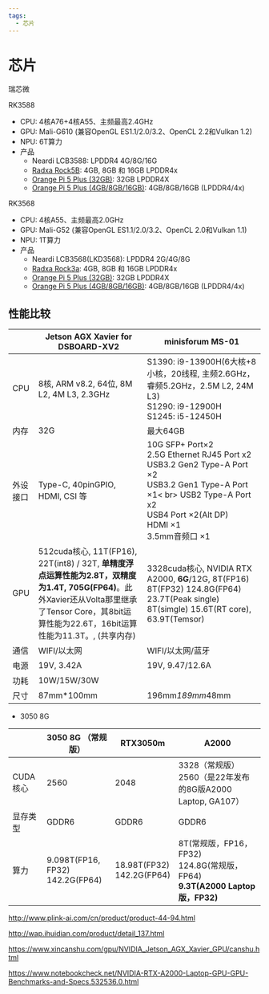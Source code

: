 ```yaml
---
tags:
  - 芯片
---
```

# 芯片

瑞芯微

RK3588
- CPU: 4核A76+4核A55、主频最高2.4GHz
- GPU: Mali-G610 (兼容OpenGL ES1.1/2.0/3.2、OpenCL 2.2和Vulkan 1.2)
- NPU: 6T算力
- 产品
  - Neardi LCB3588: LPDDR4 4G/8G/16G
  - [Radxa Rock5B](https://docs.radxa.com/rock5/rock5b/getting-started/overview): 4GB, 8GB 和 16GB LPDDR4x
  - [Orange Pi 5 Plus (32GB)](http://www.orangepi.cn/html/hardWare/computerAndMicrocontrollers/parameter/Orange-Pi-5-plus-32GB.html): 32GB LPDDR4X
  - [Orange Pi 5 Plus (4GB/8GB/16GB)](http://www.orangepi.cn/html/hardWare/computerAndMicrocontrollers/parameter/Orange-Pi-5-plus.html): 4GB/8GB/16GB (LPDDR4/4x)

RK3568
- CPU: 4核A55、主频最高2.0GHz
- GPU: Mali-G52 (兼容OpenGL ES1.1/2.0/3.2、OpenCL 2.0和Vulkan 1.1)
- NPU: 1T算力
- 产品
  - Neardi LCB3568(LKD3568): LPDDR4 2G/4G/8G
  - [Radxa Rock3a](https://docs.radxa.com/rock5/rock5b/getting-started/overview): 4GB, 8GB 和 16GB LPDDR4x
  - [Orange Pi 5 Plus (32GB)](http://www.orangepi.cn/html/hardWare/computerAndMicrocontrollers/parameter/Orange-Pi-5-plus-32GB.html): 32GB LPDDR4X
  - [Orange Pi 5 Plus (4GB/8GB/16GB)](http://www.orangepi.cn/html/hardWare/computerAndMicrocontrollers/parameter/Orange-Pi-5-plus.html): 4GB/8GB/16GB (LPDDR4/4x)

## 性能比较

|      | Jetson AGX Xavier for DSBOARD-XV2                                                                                                                   | minisforum MS-01                                                                                                                                                                                 |
|------|-----------------------------------------------------------------------------------------------------------------------------------------------------|--------------------------------------------------------------------------------------------------------------------------------------------------------------------------------------------------|
| CPU  | 8核, ARM v8.2, 64位, 8M L2, 4M L3, 2.3GHz                                                                                                             | S1390: i9-13900H(6大核+8小核，20线程, 主频2.6GHz，睿频5.2GHz，2.5M L2, 24M L3) <br> S1290: i9-12900H <br> S1245: i5-12450H                                                                                    |
| 内存   | 32G                                                                                                                                                 | 最大64GB                                                                                                                                                                                           |
| 外设接口 | Type-C, 40pinGPIO, HDMI, CSI 等                                                                                                                      | 10G SFP+ Port×2 <br> 2.5G Ethernet RJ45 Port x2 <br> USB3.2 Gen2 Type-A Port ×2 <br> USB3.2 Gen1 Type-A Port ×1< br> USB2 Type-A Port x2 <br> USB4 Port ×2(Alt DP) <br> HDMI ×1 <br> 3.5mm音频口 ×1 |
| GPU  | 512cuda核心, 11T(FP16), 22T(int8) / 32T, **单精度浮点运算性能为2.8T，双精度为1.4T, 705G(FP64)**。此外Xavier还从Volta那里继承了Tensor Core，其8bit运算性能为22.6T，16bit运算性能为11.3T。, (共享内存) | 3328cuda核心, NVIDIA RTX A2000, **6G**/12G, 8T(FP16) 8T(FP32) 124.8G(FP64) 23.7T(Peak single) 8T(simgle) 15.6T(RT core), 63.9T(Temsor)                                                             |
| 通信   | WIFI/以太网                                                                                                                                            | WIFI/以太网/蓝牙
| 电源   | 19V, 3.42A                                                                                                                                          | 19V, 9.47/12.6A                                                                                                                                                                                  |
| 功耗   | 10W/15W/30W                                                                                                                                         |                                                                                                                                                                                                  |
| 尺寸   | 87mm*100mm                                                                                                                                          | 196mm*189mm*48mm                                                                                                                                                                                 |

- 3050 8G

|        | 3050 8G （常规版）                                                                            | RTX3050m                        | A2000                                                                      |
|--------|-------------------------------------------------------------------------------------------|---------------------------------|----------------------------------------------------------------------------|
| CUDA核心 | 2560| 2048                            | 3328（常规版） <br>    2560（是22年发布的8G版A2000 Laptop, GA107）                      |
| 显存类型   | GDDR6                                                        | GDDR6                           | GDDR6                                                                      |
| 算力     | 9.098T(FP16, FP32)  <br> 142.2G(FP64)             | 18.98T(FP32)  <br> 142.2G(FP64) | 8T(常规版，FP16，FP32)  <br> 124.8G(常规版，FP64) <br> **9.3T(A2000 Laptop版，FP32)** |

http://www.plink-ai.com/cn/product/product-44-94.html

http://wap.ihuidian.com/product/detail_137.html

https://www.xincanshu.com/gpu/NVIDIA_Jetson_AGX_Xavier_GPU/canshu.html

https://www.notebookcheck.net/NVIDIA-RTX-A2000-Laptop-GPU-GPU-Benchmarks-and-Specs.532536.0.html
